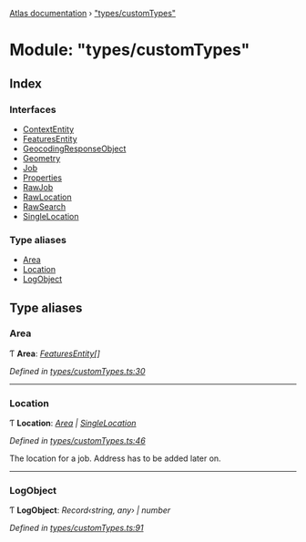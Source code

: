 [Atlas documentation](../globals.md) › ["types/customTypes"](_types_customtypes_.md)

# Module: "types/customTypes"

## Index

### Interfaces

* [ContextEntity](../interfaces/_types_customtypes_.contextentity.md)
* [FeaturesEntity](../interfaces/_types_customtypes_.featuresentity.md)
* [GeocodingResponseObject](../interfaces/_types_customtypes_.geocodingresponseobject.md)
* [Geometry](../interfaces/_types_customtypes_.geometry.md)
* [Job](../interfaces/_types_customtypes_.job.md)
* [Properties](../interfaces/_types_customtypes_.properties.md)
* [RawJob](../interfaces/_types_customtypes_.rawjob.md)
* [RawLocation](../interfaces/_types_customtypes_.rawlocation.md)
* [RawSearch](../interfaces/_types_customtypes_.rawsearch.md)
* [SingleLocation](../interfaces/_types_customtypes_.singlelocation.md)

### Type aliases

* [Area](_types_customtypes_.md#area)
* [Location](_types_customtypes_.md#location)
* [LogObject](_types_customtypes_.md#logobject)

## Type aliases

###  Area

Ƭ **Area**: *[FeaturesEntity](../interfaces/_types_customtypes_.featuresentity.md)[]*

*Defined in [types/customTypes.ts:30](https://github.com/chronark/atlas/blob/9b24bb4/src/types/customTypes.ts#L30)*

___

###  Location

Ƭ **Location**: *[Area](_types_customtypes_.md#area) | [SingleLocation](../interfaces/_types_customtypes_.singlelocation.md)*

*Defined in [types/customTypes.ts:46](https://github.com/chronark/atlas/blob/9b24bb4/src/types/customTypes.ts#L46)*

The location for a job.
Address has to be added later on.

___

###  LogObject

Ƭ **LogObject**: *Record‹string, any› | number*

*Defined in [types/customTypes.ts:91](https://github.com/chronark/atlas/blob/9b24bb4/src/types/customTypes.ts#L91)*
